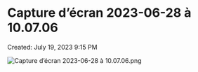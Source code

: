 # Capture d’écran 2023-06-28 à 10.07.06

Created: July 19, 2023 9:15 PM

![Capture d’écran 2023-06-28 à 10.07.06.png](Capture%20d%E2%80%99e%CC%81cran%202023-06-28%20a%CC%80%2010%2007%2006%2040b9624adc8b4518a5b89ff85dc24eb6/Capture_decran_2023-06-28_a_10.07.06.png)